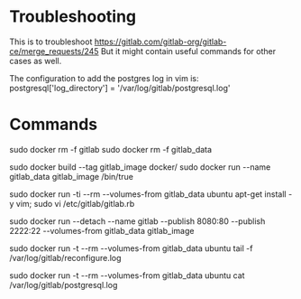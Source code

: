 # Troubleshooting

This is to troubleshoot https://gitlab.com/gitlab-org/gitlab-ce/merge_requests/245
But it might contain useful commands for other cases as well.

The configuration to add the postgres log in vim is:
postgresql['log_directory'] = '/var/log/gitlab/postgresql.log'

# Commands

sudo docker rm -f gitlab
sudo docker rm -f gitlab_data

sudo docker build --tag gitlab_image docker/
sudo docker run --name gitlab_data gitlab_image /bin/true

sudo docker run -ti --rm --volumes-from gitlab_data ubuntu apt-get install -y vim; sudo vi /etc/gitlab/gitlab.rb

sudo docker run --detach --name gitlab --publish 8080:80 --publish 2222:22 --volumes-from gitlab_data gitlab_image

sudo docker run -t --rm --volumes-from gitlab_data ubuntu tail -f /var/log/gitlab/reconfigure.log

sudo docker run -t --rm --volumes-from gitlab_data ubuntu cat /var/log/gitlab/postgresql.log
